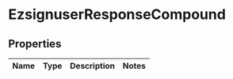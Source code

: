 
# EzsignuserResponseCompound

## Properties
| Name | Type | Description | Notes |
| ------------ | ------------- | ------------- | ------------- |



